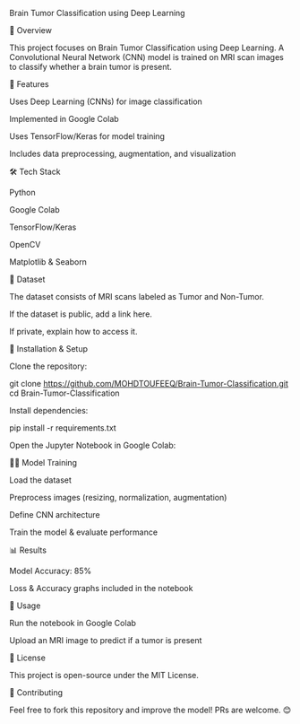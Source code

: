Brain Tumor Classification using Deep Learning

📌 Overview

This project focuses on Brain Tumor Classification using Deep Learning. A Convolutional Neural Network (CNN) model is trained on MRI scan images to classify whether a brain tumor is present.

🚀 Features

Uses Deep Learning (CNNs) for image classification

Implemented in Google Colab

Uses TensorFlow/Keras for model training

Includes data preprocessing, augmentation, and visualization

🛠️ Tech Stack

Python

Google Colab

TensorFlow/Keras

OpenCV

Matplotlib & Seaborn

📂 Dataset

The dataset consists of MRI scans labeled as Tumor and Non-Tumor.

If the dataset is public, add a link here.

If private, explain how to access it.

🔧 Installation & Setup

Clone the repository:

git clone https://github.com/MOHDTOUFEEQ/Brain-Tumor-Classification.git
cd Brain-Tumor-Classification

Install dependencies:

pip install -r requirements.txt

Open the Jupyter Notebook in Google Colab:


🏋️‍♂️ Model Training

Load the dataset

Preprocess images (resizing, normalization, augmentation)

Define CNN architecture

Train the model & evaluate performance

📊 Results

Model Accuracy: 85%

Loss & Accuracy graphs included in the notebook

📌 Usage

Run the notebook in Google Colab

Upload an MRI image to predict if a tumor is present

📜 License

This project is open-source under the MIT License.

🤝 Contributing

Feel free to fork this repository and improve the model! PRs are welcome. 😊
